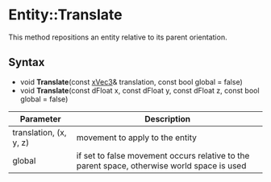 # Entity::Translate

This method repositions an entity relative to its parent orientation.

## Syntax

- void **Translate**(const [xVec3](xVec3.md)& translation, const bool global = false)
- void **Translate**(const dFloat x, const dFloat y, const dFloat z, const bool global = false)

| Parameter | Description |
|---|---|
| translation, (x, y, z) | movement to apply to the entity |
| global | if set to false movement occurs relative to the parent space, otherwise world space is used |
